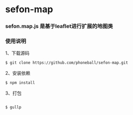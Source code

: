 # sefon-map

### sefon.map.js 是基于leaflet进行扩展的地图类

### 使用说明

1、下载源码
``` bash
$ git clone https://github.com/phoneball/sefon-map.git

```

2、安装依赖

``` bash
$ npm install
```

3、打包
``` bash

$ gullp

```
